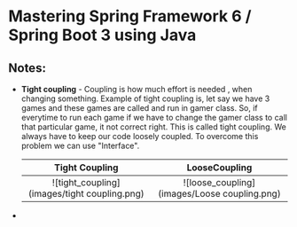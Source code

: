 # Mastering Spring Framework 6 / Spring Boot 3 using Java

## Notes:
* __Tight coupling__  -   Coupling is how much effort is needed , when changing something. Example of tight coupling is, let say we have 3  games and these games are called and run in gamer class. So, if everytime to run each game if we have to change the gamer class to call that particular game, it not correct right. This is called tight coupling. We always have to keep our code loosely coupled. To overcome this problem we can use "Interface".
 
    Tight Coupling |  LooseCoupling
    :---: | :---:
    ![tight_coupling](images/tight coupling.png) | ![loose_coupling](images/Loose coupling.png)

*